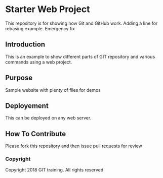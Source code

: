 # Starter Web Project

This repository is for showing how Git and GitHub work.
Adding a line for rebasing example.
Emergency fix

## Introduction

This is an example to show different parts of GIT repository and various commands using a web project.

## Purpose

Sample website with plenty of files for demos

## Deployement

This can be deployed on any web server.

## How To Contribute

Please fork this repository and then issue pull requests for review

### Copyright

Copyright 2018 GIT training. All rights reserved

